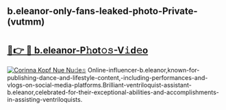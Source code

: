 ## b.eleanor-only-fans​-leaked-photo​-Private-(vutmm)


# <h2><a href="https://mediaupload.pro?title=b.eleanor&ref=git">🔗👉 🔴 b.eleanor-P𝚑ot𝚘𝚜-V𝚒d𝚎o</a></h2>

[![Corinna Kopf Nue Nu𝚍e𝚜](https://i.imgur.com/0qMVB7G.gif)](https://mediaupload.pro?title=b.eleanor&ref=git)
Online-influencer-b.eleanor,known-for-publishing-dance-and-lifestyle-content,-including-performances-and-vlogs-on-social-media-platforms.Brilliant-ventriloquist-assistant-b.eleanor,celebrated-for-their-exceptional-abilities-and-accomplishments-in-assisting-ventriloquists.  